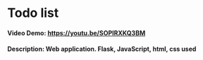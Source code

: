 # Todo list
#### Video Demo: https://youtu.be/SOPIRXKQ3BM
#### Description: Web application. Flask, JavaScript, html, css used
